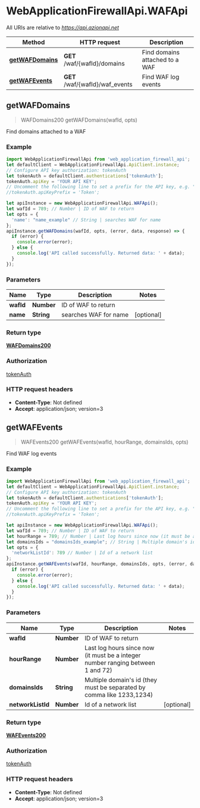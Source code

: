 # WebApplicationFirewallApi.WAFApi

All URIs are relative to *https://api.azionapi.net*

Method | HTTP request | Description
------------- | ------------- | -------------
[**getWAFDomains**](WAFApi.md#getWAFDomains) | **GET** /waf/{wafId}/domains | Find domains attached to a WAF
[**getWAFEvents**](WAFApi.md#getWAFEvents) | **GET** /waf/{wafId}/waf_events | Find WAF log events



## getWAFDomains

> WAFDomains200 getWAFDomains(wafId, opts)

Find domains attached to a WAF

### Example

```javascript
import WebApplicationFirewallApi from 'web_application_firewall_api';
let defaultClient = WebApplicationFirewallApi.ApiClient.instance;
// Configure API key authorization: tokenAuth
let tokenAuth = defaultClient.authentications['tokenAuth'];
tokenAuth.apiKey = 'YOUR API KEY';
// Uncomment the following line to set a prefix for the API key, e.g. "Token" (defaults to null)
//tokenAuth.apiKeyPrefix = 'Token';

let apiInstance = new WebApplicationFirewallApi.WAFApi();
let wafId = 789; // Number | ID of WAF to return
let opts = {
  'name': "name_example" // String | searches WAF for name
};
apiInstance.getWAFDomains(wafId, opts, (error, data, response) => {
  if (error) {
    console.error(error);
  } else {
    console.log('API called successfully. Returned data: ' + data);
  }
});
```

### Parameters


Name | Type | Description  | Notes
------------- | ------------- | ------------- | -------------
 **wafId** | **Number**| ID of WAF to return | 
 **name** | **String**| searches WAF for name | [optional] 

### Return type

[**WAFDomains200**](WAFDomains200.md)

### Authorization

[tokenAuth](../README.md#tokenAuth)

### HTTP request headers

- **Content-Type**: Not defined
- **Accept**: application/json; version=3


## getWAFEvents

> WAFEvents200 getWAFEvents(wafId, hourRange, domainsIds, opts)

Find WAF log events

### Example

```javascript
import WebApplicationFirewallApi from 'web_application_firewall_api';
let defaultClient = WebApplicationFirewallApi.ApiClient.instance;
// Configure API key authorization: tokenAuth
let tokenAuth = defaultClient.authentications['tokenAuth'];
tokenAuth.apiKey = 'YOUR API KEY';
// Uncomment the following line to set a prefix for the API key, e.g. "Token" (defaults to null)
//tokenAuth.apiKeyPrefix = 'Token';

let apiInstance = new WebApplicationFirewallApi.WAFApi();
let wafId = 789; // Number | ID of WAF to return
let hourRange = 789; // Number | Last log hours since now (it must be a integer number ranging between 1 and 72)
let domainsIds = "domainsIds_example"; // String | Multiple domain's id (they must be separated by comma like 1233,1234)
let opts = {
  'networkListId': 789 // Number | Id of a network list
};
apiInstance.getWAFEvents(wafId, hourRange, domainsIds, opts, (error, data, response) => {
  if (error) {
    console.error(error);
  } else {
    console.log('API called successfully. Returned data: ' + data);
  }
});
```

### Parameters


Name | Type | Description  | Notes
------------- | ------------- | ------------- | -------------
 **wafId** | **Number**| ID of WAF to return | 
 **hourRange** | **Number**| Last log hours since now (it must be a integer number ranging between 1 and 72) | 
 **domainsIds** | **String**| Multiple domain&#39;s id (they must be separated by comma like 1233,1234) | 
 **networkListId** | **Number**| Id of a network list | [optional] 

### Return type

[**WAFEvents200**](WAFEvents200.md)

### Authorization

[tokenAuth](../README.md#tokenAuth)

### HTTP request headers

- **Content-Type**: Not defined
- **Accept**: application/json; version=3

